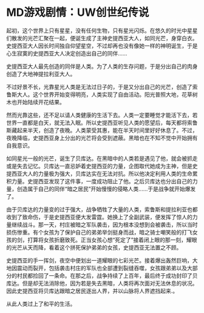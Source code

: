 # MD游戏剧情：UW创世纪传说

起初，这个世界上只有星星，没有任何生物，只有星光闪烁。在悠久的时光中星星们散发的光芒汇聚在一起，便诞生成了主神史提西亚大人，如同光芒，身穿白衣。史提西亚大人因长时间独自仰望星空，不过却再也没有像她一样的神明诞生，于是心生寂寞的史提西亚大人决定创造出自己的同伴…… 

史提西亚大人最先创造的同伴是人类。为了人类的生存问题，于是分出自己的肉身创造了大地神提拉利亚大人。 

不过好景不长，光靠星光人类是无法过日子的，于是又分出自己的光芒，创造了索鲁斯大人。这个世界开始变得明亮，人类实现了自由活动。阳光普照大地，花草树木也开始陆续开花结果。 

然而光靠这些，还不足以请人类健康的生活下去。人类一定要睡觉才能活下去，若世界一直都是白天，就无法入眠。所以史提西亚听见人类的愿望后，每天都将索鲁斯藏起来半天，创造了夜晚。人类蒙受其惠，能在半天时间里好好休息了。不过，夜晚降临，史提西亚身上分出的光芒将会受到遮蔽。黑暗也在不知不觉中开始拥有自我意识。  

如同星光一般的光芒，诞生了贝库达。在黑暗中的人类若是遇见了他，就会被抓走或是失去记忆。贝库达一直忌妒着史提西亚的力量，企图取代她成为主神，但是史提西亚大人的力量极为强大，贝库达实在无法对抗。所以他决定利用人类的生命累积力量。史提西亚发现了这件事，一度成功阻止了他。之后贝库达也分出自己的力量，创造属于自己的同伴“暗之居民”开始慢慢的侵略人类......于是战争就开始爆发了。       

由于贝库达的力量变的过于强大，战争牺牲了大量的人类，索鲁斯和提拉利亚也都收到了致命伤，于是史提西亚便大发雷霆。她换上了全副武装，便发挥了惊人的力量继续战斗。那一天，村庄被暗之军队袭击，因为根本没想到会被袭击，所以当时损伤惨重。有个女孩为了保护自己的弟弟举剑挺身而战，暗之骑士嘲笑般的打飞女孩的剑，打算将女孩折磨致死。正当女孩心想“死定了”接着闭上眼的那一刻，耀眼的光芒从天而降，看着这个拼死保护弟弟的女孩，史提西亚无法置之不顾。 

史提西亚的手一挥剑，夜空中便划出一道耀眼的七彩光芒。接着爆出轰然巨响，大地因震动而裂开，包括袭击村庄的军队也全部遭到裂缝吞噬，女孩跟弟弟以及大部分的村民都捡回了一条命。在那之后，战争持续了上百年，最后终于成功封印了贝库达。但是却无法消除他，因为若是失去黑暗，人类将再次面对无法休息的状况。因此史提西亚将贝库达跟暗之居民逐出人界，并以山脉将人界遮挡起来.。  

从此人类过上了和平的生活。 
